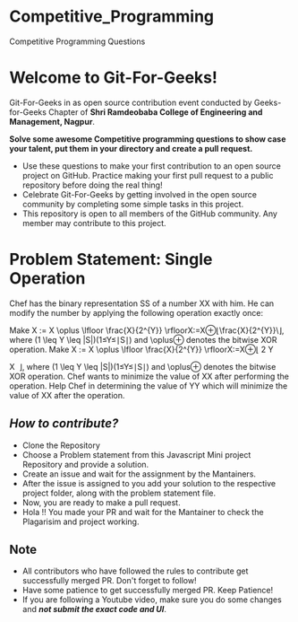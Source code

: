 # Competitive_Programming
Competitive Programming Questions

# Welcome to Git-For-Geeks!

Git-For-Geeks in as open source contribution event conducted by Geeks-for-Geeks Chapter of **Shri Ramdeobaba College of Engineering and Management, Nagpur**.

**Solve some awesome Competitive programming questions to show case your talent, put them in your directory and create a pull request.**

- Use these questions to make your first contribution to an open source project on GitHub. Practice making your first pull request to a public repository before doing the real thing!
- Celebrate Git-For-Geeks by getting involved in the open source community by completing some simple tasks in this project.
- This repository is open to all members of the GitHub community. Any member may contribute to this project.

# Problem Statement: Single Operation

Chef has the binary representation SS of a number XX with him. He can modify the number by applying the following operation exactly once:

Make X := X \oplus \lfloor \frac{X}{2^{Y}} \rfloorX:=X⊕⌊\frac{X}{2^{Y}}\⌋, where (1 \leq Y \leq |S|)(1≤Y≤∣S∣) and \oplus⊕ denotes the bitwise XOR operation.
Make X := X \oplus \lfloor \frac{X}{2^{Y}} \rfloorX:=X⊕⌊ 
2 
Y
 
X
​
 ⌋, where (1 \leq Y \leq |S|)(1≤Y≤∣S∣) and \oplus⊕ denotes the bitwise XOR operation.
Chef wants to minimize the value of XX after performing the operation. Help Chef in determining the value of YY which will minimize the value of XX after the operation.

## *****How to contribute?*****

- Clone the Repository
- Choose a Problem statement from this Javascript Mini project Repository and provide a solution.
- Create an issue and wait for the assignment by the Mantainers.
- After the issue is assigned to you add your solution to the respective project folder, along with the problem statement file.
- Now, you are ready to make a pull request.
- Hola !! You made your PR and wait for the Mantainer to check the Plagarisim and project working.

## Note

- All contributors who have followed the rules to contribute get successfully merged PR. Don't forget to follow!
- Have some patience to get successfully merged PR. Keep Patience!
- If you are following a Youtube video, make sure you do some changes and *****not submit the exact code and UI*****.
